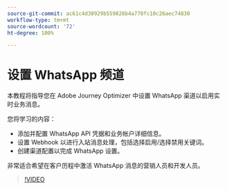 ```yaml
---
source-git-commit: ac61c4d30929b559826b4a770fc10c26aec74830
workflow-type: tm+mt
source-wordcount: '72'
ht-degree: 100%

---
```

# 设置 WhatsApp 频道

本教程将指导您在 Adobe Journey Optimizer 中设置 WhatsApp 渠道以启用实时业务消息。

您将学习的内容：

* 添加并配置 WhatsApp API 凭据和业务帐户详细信息。
* 设置 Webhook 以进行入站消息处理，包括选择启用/选择禁用关键词。
* 创建渠道配置以完成 WhatsApp 设置。

非常适合希望在客户历程中激活 WhatsApp 消息的营销人员和开发人员。

>[!VIDEO](https://video.tv.adobe.com/v/3470268/?learn=on&enablevpops)
